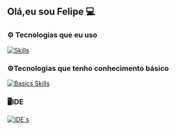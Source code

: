 
## Olá,eu sou Felipe 💻　

### **⚙️ Tecnologias que eu uso**
[![Skills](https://skillicons.dev/icons?i=dart,flutter,java,mysql,go)](https://skillicons.dev)

### **⚙️Tecnologias que tenho conhecimento básico**
[![Basics Skills](https://skillicons.dev/icons?i=cs,python,php,js)](https://skillicons.dev)

### 🖥️IDE
[![IDE´s](https://skillicons.dev/icons?i=vscode,androidstudio)](https://skillicons.dev)




